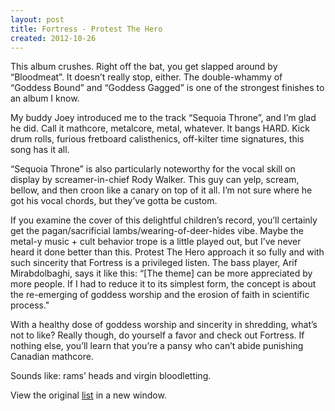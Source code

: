 ```yaml
---
layout: post
title: Fortress - Protest The Hero
created: 2012-10-26
---
```


This album crushes. Right off the bat, you get slapped around by
“Bloodmeat”. It doesn’t really stop, either. The double-whammy of
“Goddess Bound” and “Goddess Gagged” is one of the strongest finishes to
an album I know.

My buddy Joey introduced me to the track “Sequoia Throne”, and I’m glad
he did. Call it mathcore, metalcore, metal, whatever. It bangs HARD.
Kick drum rolls, furious fretboard calisthenics, off-kilter time
signatures, this song has it all.

“Sequoia Throne” is also particularly noteworthy for the vocal skill on
display by screamer-in-chief Rody Walker. This guy can yelp, scream,
bellow, and then croon like a canary on top of it all. I’m not sure
where he got his vocal chords, but they’ve gotta be custom.

If you examine the cover of this delightful children’s record, you’ll
certainly get the pagan/sacrificial lambs/wearing-of-deer-hides vibe.
Maybe the metal-y music + cult behavior trope is a little played out,
but I’ve never heard it done better than this. Protest The Hero approach
it so fully and with such sincerity that Fortress is a privileged
listen. The bass player, Arif Mirabdolbaghi, says it like this: “[The
theme] can be more appreciated by more people. If I had to reduce it to
its simplest form, the concept is about the re-emerging of goddess
worship and the erosion of faith in scientific process."

With a healthy dose of goddess worship and sincerity in shredding,
what’s not to like? Really though, do yourself a favor and check out
Fortress. If nothing else, you’ll learn that you’re a pansy who can’t
abide punishing Canadian mathcore.

Sounds like: rams’ heads and virgin bloodletting.


View the original
[list](https://docs.google.com/spreadsheet/pub?key=0ArDppihwaWa6dFdaeV9pOXNTeERqbWVFTFp5bWFuNmc&output=html) in a
new window.
